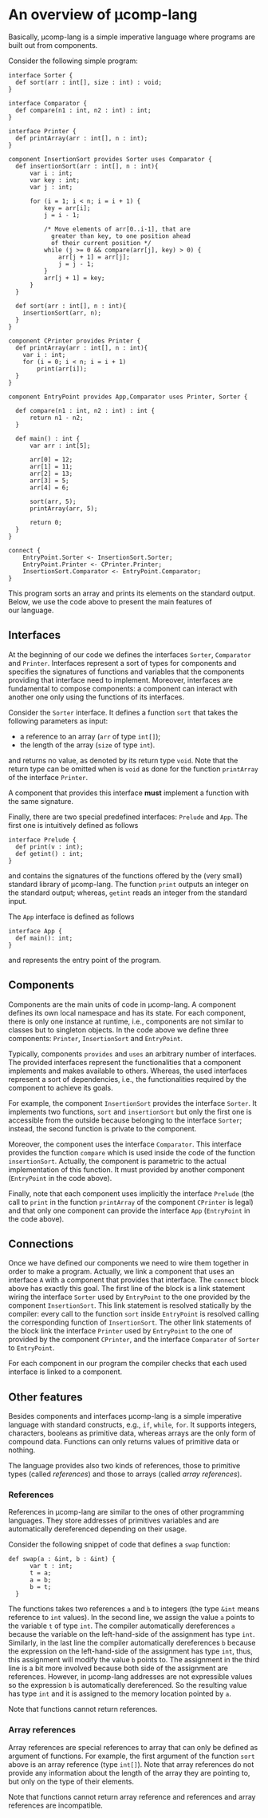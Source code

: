 # An overview of µcomp-lang

Basically, µcomp-lang is a simple imperative language where programs are built out from components.

Consider the following simple program:
```
interface Sorter {
  def sort(arr : int[], size : int) : void;
}

interface Comparator {
  def compare(n1 : int, n2 : int) : int;
}

interface Printer {
  def printArray(arr : int[], n : int);
}

component InsertionSort provides Sorter uses Comparator {
  def insertionSort(arr : int[], n : int){ 
      var i : int;
      var key : int;
      var j : int;
  
      for (i = 1; i < n; i = i + 1) { 
          key = arr[i]; 
          j = i - 1; 
    
          /* Move elements of arr[0..i-1], that are 
            greater than key, to one position ahead 
            of their current position */
          while (j >= 0 && compare(arr[j], key) > 0) { 
              arr[j + 1] = arr[j]; 
              j = j - 1; 
          } 
          arr[j + 1] = key; 
      } 
  }
  
  def sort(arr : int[], n : int){
    insertionSort(arr, n);
  }
}

component CPrinter provides Printer {
  def printArray(arr : int[], n : int){
    var i : int; 
    for (i = 0; i < n; i = i + 1) 
        print(arr[i]);
  }
}

component EntryPoint provides App,Comparator uses Printer, Sorter {

  def compare(n1 : int, n2 : int) : int {
      return n1 - n2;
  }

  def main() : int {
      var arr : int[5];
      
      arr[0] = 12;
      arr[1] = 11;
      arr[2] = 13;
      arr[3] = 5;
      arr[4] = 6;
  
      sort(arr, 5);
      printArray(arr, 5);
  
      return 0;
  }
}

connect {
    EntryPoint.Sorter <- InsertionSort.Sorter;
    EntryPoint.Printer <- CPrinter.Printer;
    InsertionSort.Comparator <- EntryPoint.Comparator;
}
```

This program sorts an array and prints its elements on the standard output. Below, we use the code above to present the main features of  
our language.

## Interfaces
At the beginning of our code we defines the interfaces `Sorter`, `Comparator` and `Printer`.
Interfaces represent a sort of types for components and specifies the signatures of functions and variables that the components providing that interface need to implement.
Moreover, interfaces are fundamental to compose components:
a component can interact with another one only using the functions of its interfaces.
 
Consider the `Sorter` interface.
It defines a function `sort` that takes the following parameters as input: 

- a reference to an array (`arr` of type `int[]`);
- the length of the array (`size` of type `int`).

and returns no value, as denoted by its return type  `void`. 
Note that the return type can be omitted when is `void` as done for the function `printArray` of the interface `Printer`.

A component that provides this interface **must** implement a function with the same signature.

Finally, there are two special predefined interfaces: `Prelude` and `App`.
The first one is intuitively defined as follows
```
interface Prelude {
  def print(v : int);
  def getint() : int;
}
```
and contains the signatures of the functions offered by the (very small) standard library of µcomp-lang.
The function `print` outputs an integer on the standard output; whereas, `getint` reads an integer from the standard input. 

The `App` interface is defined as follows
```
interface App {
  def main(): int;    
}
```
and represents the entry point of the program.

## Components

Components are the main units of code in µcomp-lang.
A component defines its own local namespace and has its state.
For each component, there is only one instance at runtime, i.e., components are not similar to classes but to singleton objects.
In the code above we define three components: `Printer`, `InsertionSort` and `EntryPoint`. 

Typically, components `provides` and `uses` an arbitrary number of interfaces. 
The provided interfaces represent the functionalities that a component implements and makes available to others. 
Whereas, the used interfaces represent a sort of dependencies, i.e., the functionalities required by the component to achieve its goals.

For example, the component `InsertionSort` provides the interface `Sorter`. 
It implements two functions, `sort` and `insertionSort` but only the first one is accessible from the outside because belonging to the interface `Sorter`; instead, the second function is private to the component. 

Moreover, the component uses the interface `Comparator`.
This interface provides the function `compare` which is used inside the code of the function `insertionSort`.
Actually, the component is parametric to the actual implementation of this function. 
It must provided by another component (`EntryPoint` in the code above).   

Finally, note that each component uses implicitly the interface `Prelude` (the call to `print` in the function `printArray` of the component `CPrinter` is legal) and that only one component can provide the interface `App` (`EntryPoint` in the code above).

## Connections

Once we have defined our components we need to wire them together in order to make a program. 
Actually, we link a component that uses an interface `A` with a component that provides that interface. 
The `connect` block above has exactly this goal.
The first line of the block is a link statement wiring the interface `Sorter` used by `EntryPoint` to the one provided by the component `InsertionSort`. 
This link statement is resolved statically by the compiler: every  call to the function `sort` inside `EntryPoint` is resolved calling the corresponding function of `InsertionSort`.
The other link statements of the block link the interface `Printer` used by `EntryPoint` to the one of provided by the component `CPrinter`, and the interface `Comparator` of `Sorter` to `EntryPoint`.

For each component in our program the compiler checks that each used interface is linked to a component.

## Other features

Besides components and interfaces µcomp-lang is a simple imperative language with standard 
constructs, e.g., `if`, `while`, `for`.
It supports integers, characters, booleans as primitive data, whereas arrays are the only form of compound data.
Functions can only returns values of primitive data or nothing.

The language provides also two kinds of references, those to primitive types (called *references*) and those to arrays (called *array references*).

### References

References in µcomp-lang are similar to the ones of other programming languages. 
They store addresses of primitives variables and are automatically dereferenced depending on their usage.

Consider the following snippet of code that defines a `swap` function:
```
def swap(a : &int, b : &int) { 
      var t : int;
      t = a; 
      a = b; 
      b = t; 
  }
```
The functions takes two references `a` and `b` to integers (the type `&int` means reference to `int` values).
In the second line, we assign the value `a` points to the variable `t` of type `int`.
The compiler automatically dereferences `a` because the variable on the left-hand-side of the assignment has type `int`.
Similarly, in the last line the compiler automatically dereferences `b` because the expression on the left-hand-side of the assignment has type `int`, thus, this assignment will modify the value `b` points to.
The assignment in the third line is a bit more involved because both side of the assignment are references.
However, in µcomp-lang addresses are not expressible values so the expression `b` is automatically dereferenced.
So the resulting value has type `int` and it is assigned to the memory location pointed by `a`.

Note that functions cannot return references.

### Array references

Array references are special references to array that can only be defined as argument of functions.
For example, the first argument of the function `sort` above is an array reference (type `int[]`). 
Note that array references do not provide any information about the length of the array they are pointing to, but only on the type of their elements.

Note that functions cannot return array reference and references and array references are incompatible.